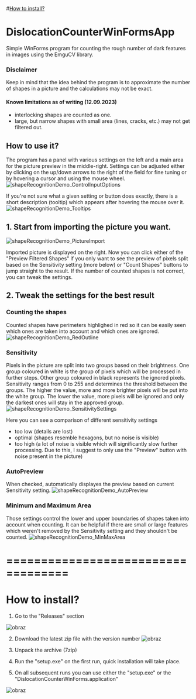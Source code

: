 
#[How to install?](https://github.com/Piotrassin/DislocationCounterWinFormsApp/blob/master/README.md#how-to-install)

# DislocationCounterWinFormsApp
Simple WinForms program for counting the rough number of dark features in images using the EmguCV library.
### Disclaimer
Keep in mind that the idea behind the program is to approximate the number of shapes in a picture and the calculations may not be exact. 

#### Known limitations as of writing (12.09.2023)
- interlocking shapes are counted as one.
- large, but narrow shapes with small area (lines, cracks, etc.) may not get filtered out.

## How to use it?
The program has a panel with various settings on the left and a main area for the picture preview in the middle-right.
Settings can be adjusted either by clicking on the up/down arrows to the right of the field for fine tuning or by hovering a cursor and using the mouse wheel.
![shapeRecognitionDemo_ControlInputOptions](https://github.com/Piotrassin/DislocationCounterWinFormsApp/assets/45977051/853217a8-c571-4f5c-9078-6c4eb4d50821)

If you're not sure what a given setting or button does exactly, there is a short description (tooltip) which appears after hovering the mouse over it.
![shapeRecognitionDemo_Tooltips](https://github.com/Piotrassin/DislocationCounterWinFormsApp/assets/45977051/2d16633d-fd1d-42b4-af5b-3a0e7bd6d883)

## 1. Start from importing the picture you want. 
![shapeRecognitionDemo_PictureImport](https://github.com/Piotrassin/DislocationCounterWinFormsApp/assets/45977051/ce2f2bc8-0240-4d3f-a44c-52f942ce7c97)


Imported picture is displayed on the right. 
Now you can click either of the "Preview Filtered Shapes" if you only want to see the preview of pixels split based on the Sensitivity setting (more below) or "Count Shapes" buttons to jump straight to the result. 
If the number of counted shapes is not correct, you can tweak the settings. 

## 2. Tweak the settings for the best result
### Counting the shapes
Counted shapes have perimeters highlighed in red so it can be easily seen which ones are taken into account and which ones are ignored.
![shapeRecognitionDemo_RedOutline](https://github.com/Piotrassin/DislocationCounterWinFormsApp/assets/45977051/e89b4229-c805-44c1-9c5b-7cd3c118d8ca)

### Sensitivity
Pixels in the picture are split into two groups based on their brightness. One group coloured in white is the group of pixels which will be processed in further steps. 
Other group coloured in black represents the ignored pixels. Sensitivity ranges from 0 to 255 and determines the threshold between the groups.
The higher the value, more and more brighter pixels will be put into the white group. 
The lower the value, more pixels will be ignored and only the darkest ones will stay in the approved group.
![shapeRecognitionDemo_SensitivitySettings](https://github.com/Piotrassin/DislocationCounterWinFormsApp/assets/45977051/c0f68d2e-419a-4d89-bd1d-d97e6ef50b82)

Here you can see a comparison of different sensitivity settings
- too low (details are lost)
- optimal (shapes resemble hexagons, but no noise is visible)
- too high (a lot of noise is visible which will significantly slow further processing. Due to this, I suggest to only use the "Preview" button with noise present in the picture)

### AutoPreview
When checked, automatically displayes the preview based on current Sensitivity setting.
![shapeRecognitionDemo_AutoPreview](https://github.com/Piotrassin/DislocationCounterWinFormsApp/assets/45977051/09c19308-d678-4608-b6e2-1e90bf57f251)


### Minimum and Maximum Area
Those settings control the lower and upper boundaries of shapes taken into account when counting. It can be helpful if there are small or large features which weren't removed by the Sensitivity setting and they shouldn't be counted.
![shapeRecognitionDemo_MinMaxArea](https://github.com/Piotrassin/DislocationCounterWinFormsApp/assets/45977051/3376c4c7-b84e-4478-a5b8-2bc7fb2c0209)




# ===================================
# How to install?
1. Go to the "Releases" section

![obraz](https://github.com/Piotrassin/DislocationCounterWinFormsApp/assets/45977051/9fadd3d5-3a8b-42fc-acb4-e7711e21d526)

2. Download the latest zip file with the version number
![obraz](https://github.com/Piotrassin/DislocationCounterWinFormsApp/assets/45977051/ca9548f0-b43e-4c2e-8ec0-9e9265e87e87)

3. Unpack the archive (7zip)
4. Run the "setup.exe" on the first run, quick installation will take place.
5. On all subsequent runs you can use either the "setup.exe" or the "DislocationCounterWinForms.application"

![obraz](https://github.com/Piotrassin/DislocationCounterWinFormsApp/assets/45977051/e464de32-cb6b-44b3-a999-24cab78d4072)


